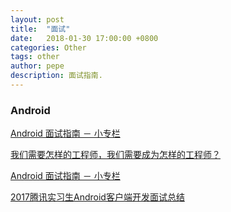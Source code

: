 ```yaml
---
layout: post
title:  "面试"
date:   2018-01-30 17:00:00 +0800
categories: Other
tags: other
author: pepe
description: 面试指南.
---
```


### Android

[Android 面试指南 － 小专栏](https://xiaozhuanlan.com/android-interview)

[我们需要怎样的工程师，我们需要成为怎样的工程师？](https://zhuanlan.zhihu.com/p/30159850?utm_medium=social&utm_source=qq)

[Android 面试指南 － 小专栏](https://xiaozhuanlan.com/android-interview)

[2017腾讯实习生Android客户端开发面试总结](https://mp.weixin.qq.com/s/apmj8W9CEoktdlJklsYhcg)



